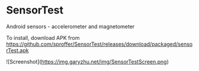 # SensorTest
Android sensors - accelerometer and magnetometer

To install, download APK from
   https://github.com/sproffer/SensorTest/releases/download/packaged/sensorTest.apk

![Screenshot]\(https://img.garyzhu.net/img/SensorTestScreen.png) 

